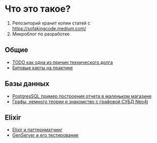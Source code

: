 # Что это такое?

1. Репозиторий хранит копии статей с https://sofakingcode.medium.com/
2. Микроблог по разработке


## Общие

* [ТОDO как одна из причин технического долга](/posts/todo_problem.md)
* [Битовые карты на практике](/posts/bitmaps.md)

## Базы данных
* [PostgresSQL пример построения отчета в маленьком магазине](/posts/sql_lesson.md)
* [Графы, немного теории и знакомство с графовой СУБД Neo4j](/posts/neo4j_and_graphs.md)

## Elixir

* [Elixir и паттернматчинг](/posts/elixir_patternmatching.md)
* [GenServer и его тестирование](/posts/elixir_patternmatching.md)

